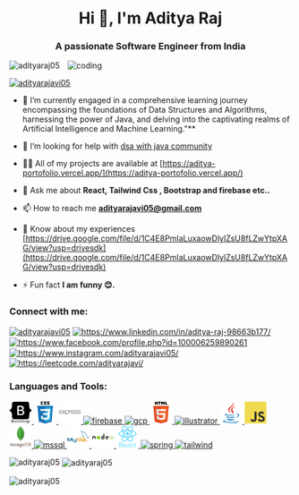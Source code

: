 <h1 align="center">Hi 👋, I'm Aditya Raj</h1>
<h3 align="center">A passionate Software Engineer from India</h3>
<img align="right" alt= "coding" width="400" src="https://user-images.githubusercontent.com/55389276/140866485-8fb1c876-9a8f-4d6a-98dc-08c4981eaf70.gif" >

<p align="left"> <img src="https://komarev.com/ghpvc/?username=adityaraj05&label=Profile%20views&color=0e75b6&style=flat" alt="adityaraj05" /> </p>

<p align="left"> <a href="https://twitter.com/adityarajavi05" target="blank"><img src="https://img.shields.io/twitter/follow/adityarajavi05?logo=twitter&style=for-the-badge" alt="adityarajavi05" /></a> </p>

- 🌱 I’m currently engaged in a comprehensive learning journey encompassing the foundations of Data Structures and Algorithms, harnessing the power of Java, and delving into the captivating realms of Artificial Intelligence and Machine Learning."**

- 🤝 I’m looking for help with [dsa with java community](https://leetcode.com/Adityarajavi/)

- 👨‍💻 All of my projects are available at [https://aditya-portofolio.vercel.app/](https://aditya-portofolio.vercel.app/)

- 💬 Ask me about **React, Tailwind Css , Bootstrap and firebase etc..**

- 📫 How to reach me **adityarajavi05@gmail.com**

- 📄 Know about my experiences [https://drive.google.com/file/d/1C4E8PmIaLuxaowDlylZsU8fLZwYtpXAG/view?usp=drivesdk](https://drive.google.com/file/d/1C4E8PmIaLuxaowDlylZsU8fLZwYtpXAG/view?usp=drivesdk)

- ⚡ Fun fact **I am funny 😊.**

<h3 align="left">Connect with me:</h3>
<p align="left">
<a href="https://twitter.com/adityarajavi05" target="blank"><img align="center" src="https://raw.githubusercontent.com/rahuldkjain/github-profile-readme-generator/master/src/images/icons/Social/twitter.svg" alt="adityarajavi05" height="30" width="40" /></a>
<a href="https://linkedin.com/in/https://www.linkedin.com/in/aditya-raj-98663b177/" target="blank"><img align="center" src="https://raw.githubusercontent.com/rahuldkjain/github-profile-readme-generator/master/src/images/icons/Social/linked-in-alt.svg" alt="https://www.linkedin.com/in/aditya-raj-98663b177/" height="30" width="40" /></a>
<a href="https://fb.com/https://www.facebook.com/profile.php?id=100006259890261" target="blank"><img align="center" src="https://raw.githubusercontent.com/rahuldkjain/github-profile-readme-generator/master/src/images/icons/Social/facebook.svg" alt="https://www.facebook.com/profile.php?id=100006259890261" height="30" width="40" /></a>
<a href="https://instagram.com/https://www.instagram.com/adityarajavi05/" target="blank"><img align="center" src="https://raw.githubusercontent.com/rahuldkjain/github-profile-readme-generator/master/src/images/icons/Social/instagram.svg" alt="https://www.instagram.com/adityarajavi05/" height="30" width="40" /></a>
<a href="https://www.leetcode.com/https://leetcode.com/adityarajavi/" target="blank"><img align="center" src="https://raw.githubusercontent.com/rahuldkjain/github-profile-readme-generator/master/src/images/icons/Social/leet-code.svg" alt="https://leetcode.com/adityarajavi/" height="30" width="40" /></a>
</p>

<h3 align="left">Languages and Tools:</h3>
<p align="left"> <a href="https://getbootstrap.com" target="_blank" rel="noreferrer"> <img src="https://raw.githubusercontent.com/devicons/devicon/master/icons/bootstrap/bootstrap-plain-wordmark.svg" alt="bootstrap" width="40" height="40"/> </a> <a href="https://www.w3schools.com/css/" target="_blank" rel="noreferrer"> <img src="https://raw.githubusercontent.com/devicons/devicon/master/icons/css3/css3-original-wordmark.svg" alt="css3" width="40" height="40"/> </a> <a href="https://expressjs.com" target="_blank" rel="noreferrer"> <img src="https://raw.githubusercontent.com/devicons/devicon/master/icons/express/express-original-wordmark.svg" alt="express" width="40" height="40"/> </a> <a href="https://firebase.google.com/" target="_blank" rel="noreferrer"> <img src="https://www.vectorlogo.zone/logos/firebase/firebase-icon.svg" alt="firebase" width="40" height="40"/> </a> <a href="https://cloud.google.com" target="_blank" rel="noreferrer"> <img src="https://www.vectorlogo.zone/logos/google_cloud/google_cloud-icon.svg" alt="gcp" width="40" height="40"/> </a> <a href="https://www.w3.org/html/" target="_blank" rel="noreferrer"> <img src="https://raw.githubusercontent.com/devicons/devicon/master/icons/html5/html5-original-wordmark.svg" alt="html5" width="40" height="40"/> </a> <a href="https://www.adobe.com/in/products/illustrator.html" target="_blank" rel="noreferrer"> <img src="https://www.vectorlogo.zone/logos/adobe_illustrator/adobe_illustrator-icon.svg" alt="illustrator" width="40" height="40"/> </a> <a href="https://www.java.com" target="_blank" rel="noreferrer"> <img src="https://raw.githubusercontent.com/devicons/devicon/master/icons/java/java-original.svg" alt="java" width="40" height="40"/> </a> <a href="https://developer.mozilla.org/en-US/docs/Web/JavaScript" target="_blank" rel="noreferrer"> <img src="https://raw.githubusercontent.com/devicons/devicon/master/icons/javascript/javascript-original.svg" alt="javascript" width="40" height="40"/> </a> <a href="https://www.mongodb.com/" target="_blank" rel="noreferrer"> <img src="https://raw.githubusercontent.com/devicons/devicon/master/icons/mongodb/mongodb-original-wordmark.svg" alt="mongodb" width="40" height="40"/> </a> <a href="https://www.microsoft.com/en-us/sql-server" target="_blank" rel="noreferrer"> <img src="https://www.svgrepo.com/show/303229/microsoft-sql-server-logo.svg" alt="mssql" width="40" height="40"/> </a> <a href="https://www.mysql.com/" target="_blank" rel="noreferrer"> <img src="https://raw.githubusercontent.com/devicons/devicon/master/icons/mysql/mysql-original-wordmark.svg" alt="mysql" width="40" height="40"/> </a> <a href="https://nodejs.org" target="_blank" rel="noreferrer"> <img src="https://raw.githubusercontent.com/devicons/devicon/master/icons/nodejs/nodejs-original-wordmark.svg" alt="nodejs" width="40" height="40"/> </a> <a href="https://reactjs.org/" target="_blank" rel="noreferrer"> <img src="https://raw.githubusercontent.com/devicons/devicon/master/icons/react/react-original-wordmark.svg" alt="react" width="40" height="40"/> </a> <a href="https://spring.io/" target="_blank" rel="noreferrer"> <img src="https://www.vectorlogo.zone/logos/springio/springio-icon.svg" alt="spring" width="40" height="40"/> </a> <a href="https://tailwindcss.com/" target="_blank" rel="noreferrer"> <img src="https://www.vectorlogo.zone/logos/tailwindcss/tailwindcss-icon.svg" alt="tailwind" width="40" height="40"/> </a> </p>

<p><img align="left" src="https://github-readme-stats.vercel.app/api/top-langs?username=adityaraj05&show_icons=true&locale=en&layout=compact" alt="adityaraj05" /></p>

<p>&nbsp;<img align="center" src="https://github-readme-stats.vercel.app/api?username=adityaraj05&show_icons=true&locale=en" alt="adityaraj05" /></p>

<p><img align="center" src="https://github-readme-streak-stats.herokuapp.com/?user=adityaraj05&" alt="adityaraj05" /></p>

